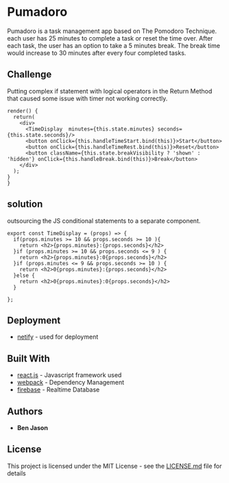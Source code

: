 # Pumadoro

Pumadoro is a task management app based on The Pomodoro Technique. each user has 25 minutes to complete a task or reset the time over. After each task, the user has an option to take a 5 minutes break.
The break time would increase to 30 minutes after every four completed tasks.


## Challenge
 Putting complex if statement with logical operators in the Return Method
 that caused some issue with timer not working correctly.  

```
render() {
  return(
    <div>
      <TimeDisplay  minutes={this.state.minutes} seconds={this.state.seconds}/>
      <button onClick={this.handleTimeStart.bind(this)}>Start</button>
      <button onClick={this.handleTimeRest.bind(this)}>Reset</button>
      <button className={this.state.breakVisibility ? 'shown' : 'hidden'} onClick={this.handleBreak.bind(this)}>Break</button>
    </div>
  );
}
}
```

## solution
 outsourcing the JS conditional statements to a separate component.  
```
export const TimeDisplay = (props) => {
  if(props.minutes >= 10 && props.seconds >= 10 ){
    return <h2>{props.minutes}:{props.seconds}</h2>
  }if (props.minutes >= 10 && props.seconds <= 9 ) {
    return <h2>{props.minutes}:0{props.seconds}</h2>
  }if (props.minutes <= 9 && props.seconds >= 10 ) {
    return <h2>0{props.minutes}:{props.seconds}</h2>
  }else {
    return <h2>0{props.minutes}:0{props.seconds}</h2>
  }

};
```

## Deployment

* [netify](https://www.netlify.com) - used for deployment

## Built With

* [react.js](https://reactjs.org) - Javascript framework used
* [webpack](https://webpack.js.org) - Dependency Management
* [firebase](https://firebase.google.com/) - Realtime Database


## Authors

* **Ben Jason**


## License

This project is licensed under the MIT License - see the [LICENSE.md](LICENSE.md) file for details
